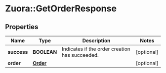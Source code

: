 # Zuora::GetOrderResponse

## Properties
Name | Type | Description | Notes
------------ | ------------- | ------------- | -------------
**success** | **BOOLEAN** | Indicates if the order creation has succeeded. | [optional] 
**order** | [**Order**](Order.md) |  | [optional] 


